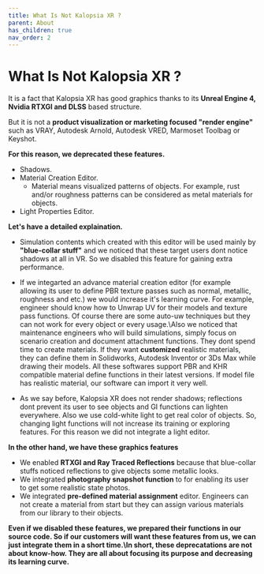 ```yaml
---
title: What Is Not Kalopsia XR ?
parent: About
has_children: true
nav_order: 2
---
```


# **What Is Not Kalopsia XR ?**

It is a fact that Kalopsia XR has good graphics thanks to its **Unreal Engine 4, Nvidia RTXGI and DLSS** based structure.

But it is not a **product visualization or marketing focused "render engine"** such as VRAY, Autodesk Arnold, Autodesk VRED, Marmoset Toolbag or Keyshot.

**For this reason, we deprecated these features.**
+ Shadows.
+ Material Creation Editor.
  - Material means visualized patterns of objects. For example, rust and/or roughness patterns can be considered as metal materials for objects.
+ Light Properties Editor.

**Let's have a detailed explaination.**

* Simulation contents which created with this editor will be used mainly by **"blue-collar stuff"** and we noticed that these target users dont notice shadows at all in VR. So we disabled this feature for gaining extra performance.

* If we integarted an advance material creation editor (for example allowing its user to define PBR texture passes such as normal, metallic, roughness and etc.) we would increase it's learning curve. For example, engineer should know how to Unwrap UV for their models and texture pass functions. Of course there are some auto-uw techniques but they can not work for every object or every usage.\Also we noticed that maintenance engineers who will build simulations, simply focus on scenario creation and document  attachment functions. They dont spend time to create materials. If they want **customized** realistic materials, they can define them in Solidworks, Autodesk Inventor or 3Ds Max while drawing their models. All these softwares support PBR and KHR compatible material define functions in their latest versions. If model file has realistic material, our software can import it very well.

* As we say before, Kalopsia XR does not render shadows; reflections dont prevent its user to see objects and GI functions can lighten everywhere. Also we use cold-white light to get real color of objects. So, changing light functions will not increase its training or exploring features. For this reason we did not integrate a light editor.

**In the other hand, we have these graphics features**
* We enabled **RTXGI and Ray Traced Reflections** because that blue-collar stuffs noticed reflections to give objects some metallic looks.
* We integrated **photography snapshot function** to for enabling its user to get some realistic state photos.
* We integrated **pre-defined material assignment** editor. Engineers can not create a material from start but they can assign various materials from our library to their objects.

**Even if we disabled these features, we prepared their functions in our source code. So if our customers will want these features from us, we can just integrate them in a short time.\In short, these deprecatations are not about know-how. They are all about focusing its purpose and decreasing its learning curve.**
